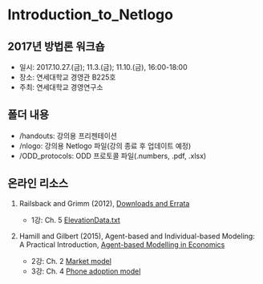 # Introduction_to_Netlogo

## 2017년 방법론 워크숍

* 일시: 2017.10.27.(금); 11.3.(금); 11.10.(금), 16:00-18:00
* 장소: 연세대학교 경영관 B225호
* 주최: 연세대학교 경영연구소 

## 폴더 내용
* /handouts: 강의용 프리젠테이션
* /nlogo: 강의용 Netlogo 파일(강의 종료 후 업데이트 예정)
* /ODD_protocols: ODD 프로토콜 파일(.numbers, .pdf, .xlsx)

## 온라인 리소스
1. Railsback and Grimm (2012), [Downloads and Errata](http://www.railsback-grimm-abm-book.com/downloads.html)
    * 1강: Ch. 5 [ElevationData.txt](http://www.railsback-grimm-abm-book.com/Chapter05/ElevationData.txt)

2. Hamill and Gilbert (2015), Agent-based and Individual-based Modeling: A Practical Introduction, [Agent-based Modelling in Economics](http://cress.soc.surrey.ac.uk/web/publications/books/agent-based-modelling-economics/more-information)
    * 2강: Ch. 2 [Market model](http://cress.soc.surrey.ac.uk/web/sites/default/files/user-uploads/u1/Chapter%202-Market.nlogo)
    * 3강: Ch. 4 [Phone adoption model](http://cress.soc.surrey.ac.uk/web/sites/default/files/user-uploads/u1/Chapter%204-Phone%20adoption.nlogo)
